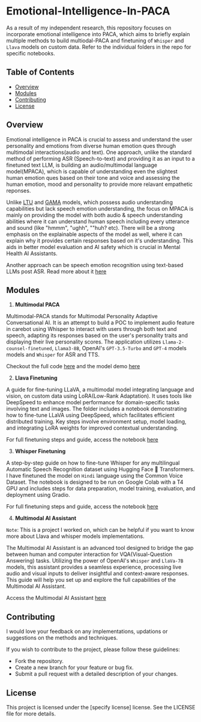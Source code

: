 # Emotional-Intelligence-In-PACA

As a result of my independent research, this repository focuses on incorporate emotional intelligence into PACA, which aims to briefly explain multiple methods to build multiodal-PACA and finetuning of `Whisper` and `Llava` models on custom data. Refer to the individual folders in the repo for specific notebooks.

## Table of Contents

- [Overview](#overview)
- [Modules](#modules)
- [Contributing](#contributing)
- [License](#license)

## Overview

Emotional intelligence in PACA is crucial to assess and understand the user personality and emotions from diverse human emotion ques through multimodal interactions(audio and text). One approach, unlike the standard method of performing ASR (Speech-to-text) and providing it as an input to a finetuned text LLM, is building an audio/multimodal language model(MPACA), which is capable of understanding even the slightest human emotion ques based on their tone and voice and assessing the human emotion, mood and personality to provide more relavant empathetic reponses. 

Unlike [LTU](https://github.com/YuanGongND/ltu) and [GAMA](https://sreyan88.github.io/gamaaudio/) models, which possess audio understanding capabilities but lack speech emotion understanding, the focus on MPACA is mainly on providing the model with both audio & speech understanding abilities where it can understand human speech including every utterance and sound (like "hmmm", "ughh", ""huh? etc). There will be a strong emphasis on the explainable aspects of the model as well, where it can explain why it provides certain responses based on it's understanding. This aids in better model evaluation and AI safety which is crucial in Mental Health AI Assistants.

Another approach can be speech emotion recognition using text-based LLMs post ASR. Read more about it [here](https://github.com/YuanGongND/llm_speech_emotion_challenge/tree/main)

## Modules

1. **Multimodal PACA**

Multimodal-PACA stands for Multimodal Personality Adaptive Conversational AI. It is an attempt to build a POC to implement audio feature in carebot using Whisper to interact with users through both text and speech, adapting its responses based on the user's personality traits and displaying their live personality scores. The application utilizes `Llama-2-counsel-finetuned`, `Llama3-8B`, OpenAI's `GPT-3.5-Turbo` and `GPT-4` models models and `Whisper` for ASR and TTS.

Checkout the full code [here](https://github.com/TVR28/Emotional-Intelligence-In-PACA/tree/main/Multimodal-PACA) and the model demo [here](https://huggingface.co/spaces/TVRRaviteja/Multimodal-PACA)

2. **Llava Finetuning**

A guide for fine-tuning LLaVA, a multimodal model integrating language and vision, on custom data using LoRA(Low-Rank Adaptation). It uses tools like DeepSpeed to enhance model performance for domain-specific tasks involving text and images. The folder includes a notebook demonstrating how to fine-tune LLaVA using DeepSpeed, which facilitates efficient distributed training. Key steps involve environment setup, model loading, and integrating LoRA weights for improved contextual understanding.

For full finetuning steps and guide, access the notebook [here](https://github.com/TVR28/Emotional-Intelligence-In-PACA/tree/main/Llava-Finetuning)

3. **Whisper Finetuning**

A step-by-step guide on how to fine-tune Whisper for any multilingual Automatic Speech Recognition dataset using Hugging Face 🤗 Transformers. I have finetuned the model on `Hindi` language using the Common Voice Dataset. The notebook is designed to be run on Google Colab with a T4 GPU and includes steps for data preparation, model training, evaluation, and deployment using Gradio.

For full finetuning steps and guide, access the notebook [here](https://github.com/TVR28/Emotional-Intelligence-In-PACA/tree/main/Whisper-Finetuning)

4. **Multimodal AI Assistant**

`Note`: This is a project I worked on, which can be helpful if you want to know more about Llava and whisper models implementations.

The Multimodal AI Assistant is an advanced tool designed to bridge the gap between human and computer interaction for VQA(Visual-Question Answering) tasks. Utilizing the power of OpenAI's `Whisper` and `LlaVa-7B` models, this assistant provides a seamless experience, processing live audio and visual inputs to deliver insightful and context-aware responses. This guide will help you set up and explore the full capabilities of the Multimodal AI Assistant.

Access the Multimodal AI Assistant [here](https://colab.research.google.com/drive/1EObkOG0Cpzm_6i0v1ryctEEfNlpX60cN?usp=sharing)


## Contributing
I would love your feedback on any implementations, updations or suggestions on the methods and techniques.

If you wish to contribute to the project, please follow these guidelines:
- Fork the repository.
- Create a new branch for your feature or bug fix.
- Submit a pull request with a detailed description of your changes.

## License
This project is licensed under the [specify license] license. See the LICENSE file for more details.
